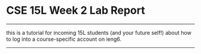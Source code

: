 # CSE 15L Week 2 Lab Report
---

this is a tutorial for incoming 15L students (and your future self!) about how to log into a course-specific account on ieng6. 

---

